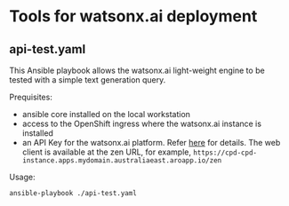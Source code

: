 # Tools for watsonx.ai deployment

## api-test.yaml

This Ansible playbook allows the watsonx.ai light-weight engine to be tested with a simple text generation query.

Prequisites:
- ansible core installed on the local workstation
- access to the OpenShift ingress where the watsonx.ai instance is installed
- an API Key for the watsonx.ai platform. Refer [here](https://www.ibm.com/docs/en/cloud-paks/cp-data/5.0.x?topic=steps-generating-api-keys#api-keys__platform__title__1) for details. The web client is available at the zen URL, for example, `https://cpd-cpd-instance.apps.mydomain.australiaeast.aroapp.io/zen`

Usage:

```shell
ansible-playbook ./api-test.yaml
```